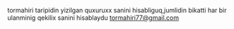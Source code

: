 tormahiri taripidin yizilgan quxuruxx sanini hisabliguq,jumlidin bikatti har bir ulanminig qekilix sanini hisablaydu
tormahiri77@gmail.com
